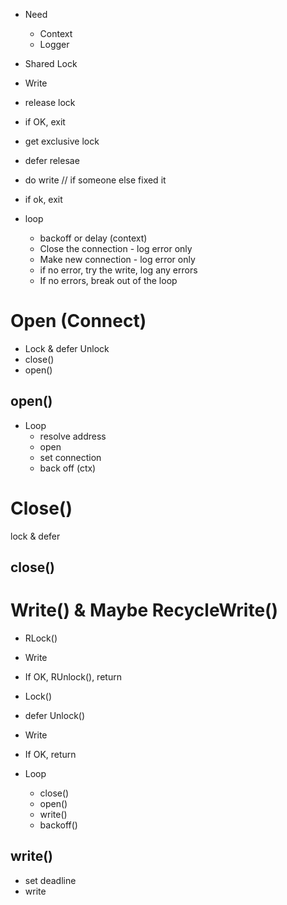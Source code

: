 

* Need
    * Context
    * Logger


* Shared Lock
* Write
* release lock
* if OK, exit

* get exclusive lock
* defer relesae 
* do write // if someone else fixed it
* if ok, exit

* loop
    * backoff or delay (context)
    * Close the connection - log error only
    * Make new connection - log error only
    * if no error, try the write, log any errors
    * If no errors, break out of the loop


Open (Connect)
====
* Lock & defer Unlock
* close()
* open()


open()
------
* Loop
    * resolve address
    * open
    * set connection
    * back off (ctx)


Close()
=======
lock & defer

close()
-------


Write() & Maybe RecycleWrite()
==============================
* RLock()
* Write
* If OK, RUnlock(), return

* Lock()
* defer Unlock()

* Write
* If OK, return

* Loop
    * close()
    * open()
    * write()
    * backoff()

write()
-------
* set deadline
* write

